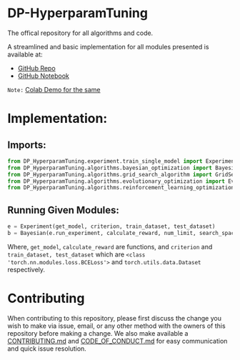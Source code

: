 # DP-HyperparamTuning

The offical repository for all algorithms and code.

A streamlined and basic implementation for all modules presented is available at:

* [GitHub Repo](https://github.com/AmanPriyanshu/DP-HyperparamTuning)
* [GitHub Notebook](https://github.com/AmanPriyanshu/DP-HyperparamTuning/blob/main/RL_DP_Demo.ipynb)

`Note:` [Colab Demo for the same](https://colab.research.google.com/github/AmanPriyanshu/DP-HyperparamTuning/blob/main/RL_DP_Demo.ipynb)

# Implementation:

## Imports:

```python
from DP_HyperparamTuning.experiment.train_single_model import Experiment
from DP_HyperparamTuning.algorithms.bayesian_optimization import Bayesian
from DP_HyperparamTuning.algorithms.grid_search_algorithm import GridSearch
from DP_HyperparamTuning.algorithms.evolutionary_optimization import EvolutionaryOptimization
from DP_HyperparamTuning.algorithms.reinforcement_learning_optimization import RLOptimization
```

## Running Given Modules:

```python
e = Experiment(get_model, criterion, train_dataset, test_dataset)
b = Bayesian(e.run_experiment, calculate_reward, num_limit, search_space_nm=search_space_nm, search_space_lr=search_space_nm)
```

Where, `get_model`, `calculate_reward` are functions, and `criterion` and `train_dataset, test_dataset` which are `<class 'torch.nn.modules.loss.BCELoss'>` and `torch.utils.data.Dataset` respectively.

# Contributing

When contributing to this repository, please first discuss the change you wish to make via issue,
email, or any other method with the owners of this repository before making a change. We also make
available a [CONTRIBUTING.md](https://github.com/AmanPriyanshu/DP-HyperparamTuning/blob/main/CONTRIBUTING.md) and [CODE_OF_CONDUCT.md](https://github.com/AmanPriyanshu/DP-HyperparamTuning/blob/main/CODE_OF_CONDUCT.md) for easy communication and quick issue resolution.
